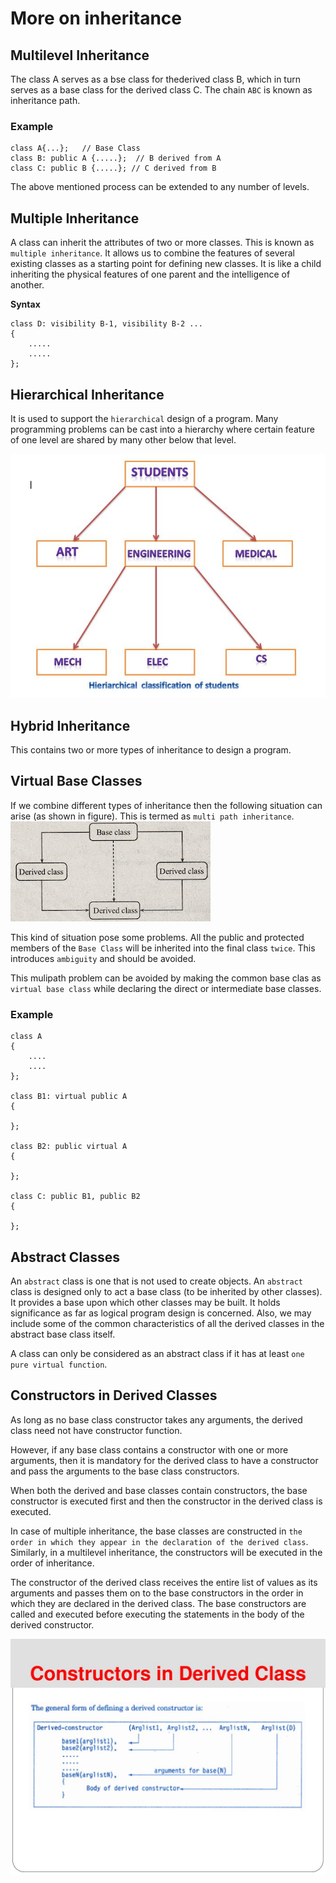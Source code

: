 # More on inheritance

## Multilevel Inheritance
The class A serves as a bse class for thederived class B, which in turn serves as a base class for the derived class C. The chain `ABC` is known as inheritance path.

### Example
```
class A{...};   // Base Class
class B: public A {.....};  // B derived from A
class C: public B {.....}; // C derived from B
```

The above mentioned process can be extended to any number of levels.

## Multiple Inheritance
A class can inherit the attributes of two or more classes. This is known as `multiple inheritance`. It allows us to combine the features of several existing classes as a starting point for defining new classes. It is like a child inheriting the physical features of one parent and the intelligence of another.

**Syntax**
```
class D: visibility B-1, visibility B-2 ...
{
    .....
    .....
};
```

## Hierarchical Inheritance
It is used to support the `hierarchical` design of a program. Many programming problems can be cast into a hierarchy where certain feature of one level are shared by many other below that level.

![Hierarchical Design](./hieriarchical_classification_pic.jpg)

## Hybrid Inheritance
This contains two or more types of inheritance to design a program.


## Virtual Base Classes
If we combine different types of inheritance then the following situation can arise (as shown in figure). This is termed as `multi path inheritance`. 
![](./multipath.jpg)

This kind of situation pose some problems. All the public and protected members of the `Base Class` will be inherited into the final class `twice`. This introduces `ambiguity` and should be avoided. 

This mulipath problem can be avoided by making the common base clas as `virtual base class` while declaring the direct or intermediate base classes.

### Example
```
class A
{
    ....
    ....
};

class B1: virtual public A
{

};

class B2: public virtual A
{

};

class C: public B1, public B2
{

};
```

## Abstract Classes
An `abstract` class is one that is not used to create objects. An `abstract` class is designed only to act a base class (to be inherited by other classes). It provides a base upon which other classes may be built. It holds significance as far as logical program design is concerned. Also, we may include some of the common characteristics of all the derived classes in the abstract base class itself.

A class can only be considered as an abstract class if it has at least `one pure virtual function`. 

## Constructors in Derived Classes
As long as no base class constructor takes any arguments, the derived class need not have constructor function. 

However, if any base class contains a constructor with one or more arguments, then it is mandatory for the derived class to have a constructor and pass the arguments to the base class constructors. 

When both the derived and base classes contain constructors, the base constructor is executed first and then the constructor in the derived class is executed. 

In case of multiple inheritance, the base classes are constructed in `the order in which they appear in the declaration of the derived class`. Similarly, in a multilevel inheritance, the constructors will be executed in the order of inheritance.

The constructor of the derived class receives the entire list of values as its arguments and passes them on to the base constructors in the order in which they are declared in the derived class. The base constructors are called and executed before executing the statements in the body of the derived constructor.

![](./Constructors+in+Derived+Class.jpg)


